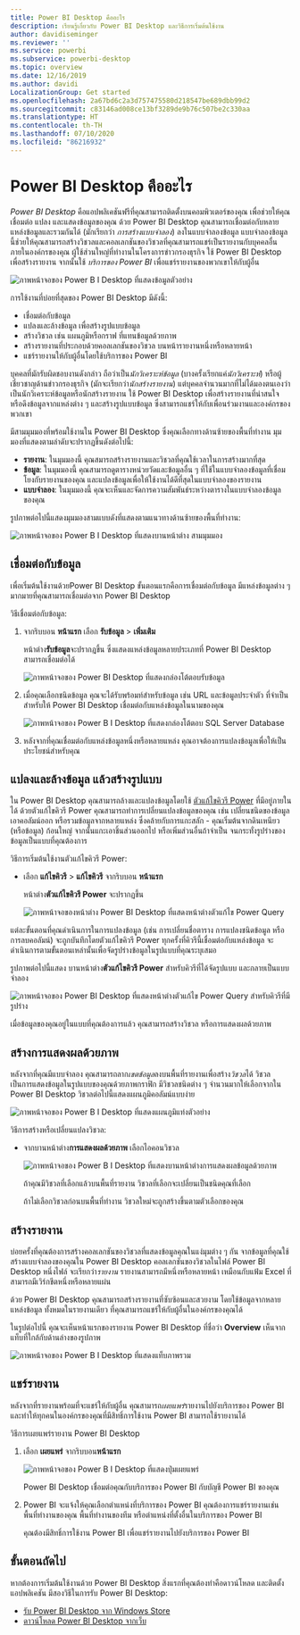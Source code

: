 ```yaml
---
title: Power BI Desktop คืออะไร
description: เรียนรู้เกี่ยวกับ Power BI Desktop และวิธีการเริ่มต้นใช้งาน
author: davidiseminger
ms.reviewer: ''
ms.service: powerbi
ms.subservice: powerbi-desktop
ms.topic: overview
ms.date: 12/16/2019
ms.author: davidi
LocalizationGroup: Get started
ms.openlocfilehash: 2a67bd6c2a3d757475580d218547be689dbb99d2
ms.sourcegitcommit: c83146ad008ce13bf3289de9b76c507be2c330aa
ms.translationtype: HT
ms.contentlocale: th-TH
ms.lasthandoff: 07/10/2020
ms.locfileid: "86216932"
---
```

# <a name="what-is-power-bi-desktop"></a>Power BI Desktop คืออะไร

*Power BI Desktop* คือแอปพลิเคชันฟรีที่คุณสามารถติดตั้งบนคอมพิวเตอร์ของคุณ เพื่อช่วยให้คุณเชื่อมต่อ แปลง และแสดงข้อมูลของคุณ ด้วย Power BI Desktop คุณสามารถเชื่อมต่อกับหลายแหล่งข้อมูลและรวมกันได้ (มักเรียกว่า *การสร้างแบบจำลอง*) ลงในแบบจำลองข้อมูล แบบจำลองข้อมูลนี้ช่วยให้คุณสามารถสร้างวิชวลและคอลเลกชันของวิชวลที่คุณสามารถแชร์เป็นรายงานกับบุคคลอื่นภายในองค์กรของคุณ ผู้ใช้ส่วนใหญ่ที่ทำงานในโครงการข่าวกรองธุรกิจ ใช้ Power BI Desktop เพื่อสร้างรายงาน จากนั้นใช้ *บริการของ Power BI* เพื่อแชร์รายงานของพวกเขาให้กับผู้อื่น

![ภาพหน้าจอของ Power B I Desktop ที่แสดงข้อมูลตัวอย่าง](media/desktop-what-is-desktop/what-is-desktop_01.png)

การใช้งานที่บ่อยที่สุดของ Power BI Desktop มีดังนี้:

* เชื่อมต่อกับข้อมูล
* แปลงและล้างข้อมูล เพื่อสร้างรูปแบบข้อมูล
* สร้างวิชวล เช่น แผนภูมิหรือกราฟ ที่แทนข้อมูลด้วยภาพ
* สร้างรายงานที่ประกอบด้วยคอลเลกชันของวิชวล บนหน้ารายงานหนึ่งหรือหลายหน้า
* แชร์รายงานให้กับผู้อื่นโดยใช้บริการของ Power BI

บุคคลที่มักรับผิดชอบงานดังกล่าว ถือว่าเป็น*นักวิเคราะห์ข้อมูล* (บางครั้งเรียกแค่*นักวิเคราะห์*) หรือผู้เชี่ยวชาญด้านข่าวกรองธุรกิจ (มักจะเรียกว่า*นักสร้างรายงาน*) แต่บุคคลจำนวนมากที่ไม่ได้มองตนเองว่าเป็นนักวิเคราะห์ข้อมูลหรือนักสร้างรายงาน ใช้ Power BI Desktop เพื่อสร้างรายงานที่น่าสนใจ หรือดึงข้อมูลจากแหล่งต่าง ๆ และสร้างรูปแบบข้อมูล ซึ่งสามารถแชร์ให้กับเพื่อนร่วมงานและองค์กรของพวกเขา

มีสามมุมมองที่พร้อมใช้งานใน Power BI Desktop ซึ่งคุณเลือกทางด้านซ้ายของพื้นที่ทำงาน มุมมองที่แสดงตามลำดับจะปรากฏขึ้นดังต่อไปนี้:
* **รายงาน**: ในมุมมองนี้ คุณสมารถสร้างรายงานและวิชวลที่คุณใช้เวลาในการสร้างมากที่สุด
* **ข้อมูล**: ในมุมมองนี้ คุณสามารถดูตารางหน่วยวัดและข้อมูลอื่น ๆ ที่ใช้ในแบบจำลองข้อมูลที่เชื่อมโยงกับรายงานของคุณ และแปลงข้อมูลเพื่อให้ใช้งานได้ดีที่สุดในแบบจำลองของรายงาน
* **แบบจำลอง**: ในมุมมองนี้ คุณจะเห็นและจัดการความสัมพันธ์ระหว่างตารางในแบบจำลองข้อมูลของคุณ

รูปภาพต่อไปนี้แสดงมุมมองสามแบบดังที่แสดงตามแนวทางด้านซ้ายของพื้นที่ทำงาน:

![ภาพหน้าจอของ Power B I Desktop ที่แสดงบานหน้าต่าง สามมุมมอง](media/desktop-what-is-desktop/what-is-desktop-07.png)
 

## <a name="connect-to-data"></a>เชื่อมต่อกับข้อมูล
เพื่อเริ่มต้นใช้งานด้วยPower BI Desktop ขั้นตอนแรกคือการเชื่อมต่อกับข้อมูล มีแหล่งข้อมูลต่าง ๆ มากมายที่คุณสามารถเชื่อมต่อจาก Power BI Desktop 

วิธีเชื่อมต่อกับข้อมูล:

1. จากริบบอน **หน้าแรก** เลือก **รับข้อมูล** > **เพิ่มเติม** 

   หน้าต่าง**รับข้อมูล**จะปรากฎขึ้น ซึ่งแสดงแหล่งข้อมูลหลายประเภทที่ Power BI Desktop สามารถเชื่อมต่อได้

   ![ภาพหน้าจอของ Power BI Desktop ที่แสดงกล่องโต้ตอบรับข้อมูล](media/desktop-what-is-desktop/what-is-desktop_02.png)

2. เมื่อคุณเลือกชนิดข้อมูล คุณจะได้รับพร้อมท์สำหรับข้อมูล เช่น URL และข้อมูลประจำตัว ที่จำเป็นสำหรับให้ Power BI Desktop เชื่อมต่อกับแหล่งข้อมูลในนามของคุณ

   ![ภาพหน้าจอของ Power B I Desktop ที่แสดงกล่องโต้ตอบ SQL Server Database](media/desktop-what-is-desktop/what-is-desktop_03.png)

3. หลังจากที่คุณเชื่อมต่อกับแหล่งข้อมูลหนึ่งหรือหลายแหล่ง คุณอาจต้องการแปลงข้อมูลเพื่อให้เป็นประโยชน์สำหรับคุณ

## <a name="transform-and-clean-data-create-a-model"></a>แปลงและล้างข้อมูล แล้วสร้างรูปแบบ

ใน Power BI Desktop คุณสามารถล้างและแปลงข้อมูลโดยใช้ [ตัวแก้ไขคิวรี Power](https://docs.microsoft.com/power-bi/desktop-query-overview) ที่มีอยู่ภายในได้ ด้วยตัวแก้ไขคิวรี Power คุณสามารถทำการเปลี่ยนแปลงข้อมูลของคุณ เช่น เปลี่ยนชนิดของข้อมูล เอาคอลัมน์ออก หรือรวมข้อมูลจากหลายแหล่ง ซึ่งคล้ายกับการแกะสลัก - คุณเริ่มต้นจากดินเหนียว (หรือข้อมูล) ก้อนใหญ่ จากนั้นแกะเอาชิ้นส่วนออกไป หรือเพิ่มส่วนอื่นถ้าจำเป็น จนกระทั่งรูปร่างของข้อมูลเป็นแบบที่คุณต้องการ 

วิธีการเริ่มต้นใช้งานตัวแก้ไขคิวรี Power:

- เลือก **แก้ไขคิวรี** > **แก้ไขคิวรี** จากริบบอน **หน้าแรก**

   หน้าต่าง**ตัวแก้ไขคิวรี Power** จะปรากฏขึ้น

   ![ภาพหน้าจอของหน้าต่าง Power BI Desktop ที่แสดงหน้าต่างตัวแก้ไข Power Query](media/desktop-getting-started/designer_gsg_editquery.png)

แต่ละขั้นตอนที่คุณดำเนินการในการแปลงข้อมูล (เช่น การเปลี่ยนชื่อตาราง การแปลงชนิดข้อมูล หรือการลบคอลัมน์) จะถูกบันทึกโดยตัวแก้ไขคิวรี Power ทุกครั้งที่คิวรีนี้เชื่อมต่อกับแหล่งข้อมูล จะดำเนินการตามขั้นตอนเหล่านั้นเพื่อจัดรูปร่างข้อมูลในรูปแบบที่คุณระบุเสมอ

รูปภาพต่อไปนี้แสดง บานหน้าต่าง**ตัวแก้ไขคิวรี Power** สำหรับคิวรีที่ได้จัดรูปแบบ และกลายเป็นแบบจำลอง

 ![ภาพหน้าจอของ Power BI Desktop ที่แสดงหน้าต่างตัวแก้ไข Power Query สำหรับคิวรีที่มีรูปร่าง](media/desktop-getting-started/shapecombine_querysettingsfinished.png)

เมื่อข้อมูลของคุณอยู่ในแบบที่คุณต้องการแล้ว คุณสามารถสร้างวิชวล หรือการแสดงผลด้วยภาพ 

## <a name="create-visuals"></a>สร้างการแสดงผลด้วยภาพ 

หลังจากที่คุณมีแบบจำลอง คุณสามารถลาก*เขตข้อมูล*ลงบนพื้นที่รายงานเพื่อสร้าง*วิชวล*ได้ วิชวลเป็นการแสดงข้อมูลในรูปแบบของคุณด้วยภาพกราฟิก มีวิชวลชนิดต่าง ๆ จำนวนมากให้เลือกจากใน Power BI Desktop วิชวลต่อไปนี้แสดงแผนภูมิคอลัมน์แบบง่าย 

![ภาพหน้าจอของ Power B I Desktop ที่แสดงแผนภูมิแท่งตัวอย่าง](media/desktop-what-is-desktop/what-is-desktop_04.png)

วิธีการสร้างหรือเปลี่ยนแปลงวิชวล: 

- จากบานหน้าต่าง**การแสดงผลด้วยภาพ** เลือกไอคอนวิชวล 

   ![ภาพหน้าจอของ Power B I Desktop ที่แสดงบานหน้าต่างการแสดงผลข้อมูลด้วยภาพ](media/desktop-what-is-desktop/what-is-desktop_05.png)

   ถ้าคุณมีวิชวลที่เลือกแล้วบนพื้นที่รายงาน วิชวลที่เลือกจะเปลี่ยนเป็นชนิดคุณที่เลือก 

   ถ้าไม่เลือกวิชวลก่อนบนพื้นที่ทำงาน วิชวลใหม่จะถูกสร้างขึ้นตามตัวเลือกของคุณ


## <a name="create-reports"></a>สร้างรายงาน

บ่อยครั้งที่คุณต้องการสร้างคอลเลกชันของวิชวลที่แสดงข้อมูลคุณในแง่มุมต่าง ๆ กัน จากข้อมูลที่คุณใช้สร้างแบบจำลองของคุณใน Power BI Desktop คอลเลกชันของวิชวลในไฟล์ Power BI Desktop หนึ่งไฟล์ จะเรียกว่า*รายงาน* รายงานสามารถมีหนึ่งหรือหลายหน้า เหมือนกับแฟ้ม Excel ที่สามารถมีเวิร์กชีตหนึ่งหรือหลายแผ่น

ด้วย Power BI Desktop คุณสามารถสร้างรายงานที่ซับซ้อนและสวยงาม โดยใช้ข้อมูลจากหลายแหล่งข้อมูล ทั้งหมดในรายงานเดียว ที่คุณสามารถแชร์ให้กับผู้อื่นในองค์กรของคุณได้

ในรูปต่อไปนี้ คุณจะเห็นหน้าแรกของรายงาน Power BI Desktop ที่ชื่อว่า **Overview** เห็นจากแท็บที่ใกล้กับด้านล่างของรูปภาพ 

![ภาพหน้าจอของ Power B I Desktop ที่แสดงแท็บภาพรวม](media/desktop-what-is-desktop/what-is-desktop_01.png)

## <a name="share-reports"></a>แชร์รายงาน

หลังจากที่รายงานพร้อมที่จะแชร์ให้กับผู้อื่น คุณสามารถ*เผยแพร่*รายงานไปยังบริการของ Power BI และทำให้ทุกคนในองค์กรของคุณที่มีสิทธิ์การใช้งาน Power BI สามารถใช้รายงานได้ 

วิธีการเผยแพร่รายงาน Power BI Desktop 

1. เลือก **เผยแพร่** จากริบบอน**หน้าแรก**

   ![ภาพหน้าจอของ Power B I Desktop ที่แสดงปุ่มเผยแพร่](media/desktop-what-is-desktop/what-is-desktop_06.png)

   Power BI Desktop เชื่อมต่อคุณกับบริการของ Power BI กับบัญชี Power BI ของคุณ 

2. Power BI จะแจ้งให้คุณเลือกตำแหน่งที่บริการของ Power BI คุณต้องการแชร์รายงานเช่น พื้นที่ทำงานของคุณ พื้นที่ทำงานของทีม หรือตำแหน่งที่ตั้งอื่นในบริการของ Power BI 

   คุณต้องมีสิทธิ์การใช้งาน Power BI เพื่อแชร์รายงานไปยังบริการของ Power BI


## <a name="next-steps"></a>ขั้นตอนถัดไป

หากต้องการเริ่มต้นใช้งานด้วย Power BI Desktop สิ่งแรกที่คุณต้องทำคือดาวน์โหลด และติดตั้งแอปพลิเคชัน มีสองวิธีในการรับ Power BI Desktop:

* [รับ Power BI Desktop จาก Windows Store](https://aka.ms/pbidesktopstore)
* [ดาวน์โหลด Power BI Desktop จากเว็บ](https://docs.microsoft.com/power-bi/desktop-get-the-desktop#download-power-bi-desktop-directly)

